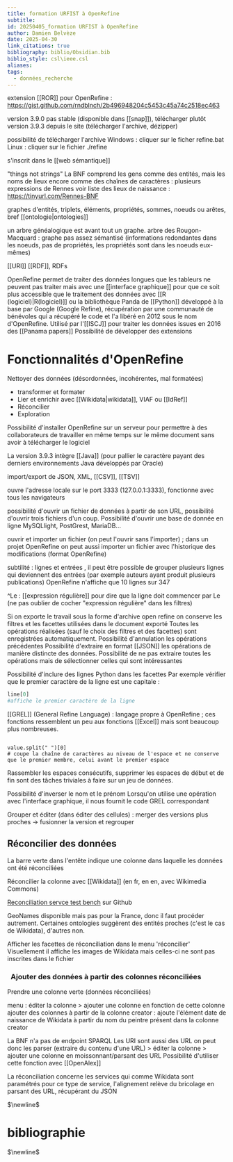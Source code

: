 ```yaml
---
title: formation URFIST à OpenRefine
subtitle: 
id: 20250405_formation URFIST à OpenRefine
author: Damien Belvèze
date: 2025-04-30
link_citations: true
bibliography: biblio/Obsidian.bib
biblio_style: csl\ieee.csl
aliases: 
tags:
  - données_recherche
---
```

extension [[ROR]] pour OpenRefine : https://gist.github.com/rndblnch/2b496948204c5453c45a74c2518ec463


version 3.9.0 pas stable (disponible dans [[snap]]), télécharger plutôt version 3.9.3 depuis le site (télécharger l'archive, dézipper)

possibilité de télécharger l'archive
Windows : cliquer sur le ficher refine.bat
Linux : cliquer sur le fichier ./refine

s'inscrit dans le [[web sémantique]]

"things not strings"
La BNF comprend les gens comme des entités, mais les noms de lieux encore comme des chaînes de caractères : plusieurs expressions de Rennes
voir liste des lieux de naissance : 
https://tinyurl.com/Rennes-BNF

graphes d'entités, triplets, éléments, propriétés, sommes, noeuds ou arêtes, bref [[ontologie|ontologies]]

un arbre généalogique est avant tout un graphe. 
arbre des Rougon-Macquard : graphe pas assez sémantisé (informations redondantes dans les noeuds, pas de propriétés, les propriétés sont dans les noeuds eux-mêmes)

[[URI]]
[[RDF]], RDFs 

OpenRefine permet de traiter des données longues que les tableurs ne peuvent pas traiter mais avec une [[interface graphique]] pour que ce soit plus accessible que le traitement des données avec [[R (logiciel)|R(logiciel)]] ou la bibliothèque Panda de [[Python]]
développé à la base par Google (Google Refine), récupération par une communauté de bénévoles qui a récupéré le code et l'a libéré  en 2012 sous le nom d'OpenRefine. 
Utilisé par l'[[ISCJ]] pour traiter les données issues en 2016 des [[Panama papers]]
Possibilité de développer des extensions

# Fonctionnalités d'OpenRefine

Nettoyer des données (désordonnées, incohérentes, mal formatées)

- transformer et formater
- Lier et enrichir avec [[Wikidata|wikidata]], VIAF ou [[IdRef]]
- Réconcilier
- Exploration

Possibilité d'installer OpenRefine sur un serveur pour permettre à des collaborateurs de travailler en même temps sur le même document sans avoir à télécharger le logiciel

La version 3.9.3 intègre [[Java]] (pour pallier le caractère payant des derniers environnements Java développés par Oracle)

import/export de JSON, XML, [[CSV]], [[TSV]]

ouvre l'adresse locale sur le port 3333 (127.0.0.1:3333), fonctionne avec tous les navigateurs

possibilité d'ouvrir un fichier de données à partir de son URL, possibilité d'ouvrir trois fichiers d'un coup. 
Possibilité d'ouvrir une base de donnée en ligne MySQLlight, PostGrest, MariaDB...

ouvrir et importer un fichier (on peut l'ouvrir sans l'importer) ; dans un projet OpenRefine on peut aussi importer un fichier avec l'historique des modifications (format OpenRefine)

subtilité : lignes et entrées , il peut être possible de grouper plusieurs lignes qui deviennent des entrées (par exemple auteurs ayant produit plusieurs publications)
OpenRefine n'affiche que 10 lignes sur 347

\^Le : [[expression régulière]] pour dire que la ligne doit commencer par Le (ne pas oublier de cocher "expression régulière" dans les filtres)

Si on exporte le travail sous la forme d'archive open refine on conserve les filtres et les facettes utilisées dans le document exporté
Toutes les opérations réalisées (sauf le choix des filtres et des facettes) sont enregistrées automatiquement.
Possibilité d'annulation les opérations précédentes
Possibilité d'extraire en format [[JSON]] les opérations de manière distincte des données. Possibilité de ne pas extraire toutes les opérations mais de sélectionner celles qui sont intéressantes 

Possibilité d'inclure des lignes Python dans les facettes
Par exemple vérifier que le premier caractère de la ligne est une capitale : 

```python
line[0]
#affiche le premier caractère de la ligne 
```

[[GREL]] (General Refine Language) : langage propre à OpenRefine ; ces fonctions ressemblent un peu aux fonctions [[Excel]] mais sont beaucoup plus nombreuses.

```grel

value.split(" ")[0]
# coupe la chaîne de caractères au niveau de l'espace et ne conserve que le premier membre, celui avant le premier espace
```

Rassembler les espaces consécutifs, supprimer les espaces de début et de fin sont des tâches triviales à faire sur un jeu de données.

Possibilité d'inverser le nom et le prénom
Lorsqu'on utilise une opération avec l'interface graphique, il nous fournit le code GREL correspondant

Grouper et éditer (dans éditer des cellules) : merger des versions plus proches
-> fusionner la version et regrouper

## Réconcilier des données

La barre verte dans l'entête indique une colonne dans laquelle les données ont été réconciliées

Réconcilier la colonne avec [[Wikidata]] (en fr, en en, avec Wikimedia Commons)

[Reconciliation servce test bench](https://reconciliation-api.github.io/testbench/#/) sur Github

GeoNames disponible mais pas pour la France, donc il faut procéder autrement. 
Certaines ontologies suggèrent des entités proches (c'est le cas de Wikidata), d'autres non. 

Afficher les facettes de réconciliation dans le menu 'réconcilier'
Visuellement il affiche les images de Wikidata mais celles-ci ne sont pas inscrites dans le fichier

###   Ajouter des données à partir des colonnes réconciliées

Prendre une colonne verte (données réconciliées)

menu : éditer la colonne > ajouter une colonne en fonction de cette colonne
ajouter des colonnes à partir de la colonne creator : ajoute l'élément date de naissance de Wikidata à partir du nom du peintre présent dans la colonne creator

La BNF n'a pas de endpoint SPARQL
Les URI sont aussi des URL on peut donc les parser (extraire du contenu d'une URL)
\> éditer la colonne > ajouter une colonne en moissonnant/parsant des URL
Possibilité d'utiliser cette fonction avec [[OpenAlex]]

La réconciliation concerne les services qui comme Wikidata sont paramétrés pour ce type de service, l'alignement relève du bricolage en parsant des URL, récupérant du JSON










$\newline$
# bibliographie
$\newline$






